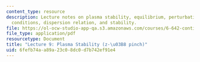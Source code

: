 ```yaml
---
content_type: resource
description: Lecture notes on plasma stability, equilibrium, perturbations, boundary
  conditions, dispersion relation, and stability.
file: https://ol-ocw-studio-app-qa.s3.amazonaws.com/courses/6-642-continuum-electromechanics-fall-2008/6fefb74aa89a23c08dc0d7b742ef91e4_lec09_f08.pdf
file_type: application/pdf
resourcetype: Document
title: "Lecture 9: Plasma Stability (z-\u03B8 pinch)"
uid: 6fefb74a-a89a-23c0-8dc0-d7b742ef91e4
---
```

